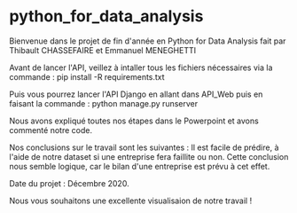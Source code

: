 # python_for_data_analysis
Bienvenue dans le projet de fin d'année en Python for Data Analysis fait par
Thibault CHASSEFAIRE et Emmanuel MENEGHETTI

Avant de lancer l'API, veillez à intaller tous les fichiers nécessaires via la commande :
pip install -R requirements.txt

Puis vous pourrez lancer l'API Django en allant dans API_Web puis en faisant la commande :
python manage.py runserver

Nous avons expliqué toutes nos étapes dans le Powerpoint et avons commenté notre code.

Nos conclusions sur le travail sont les suivantes :
Il est facile de prédire, à l'aide de notre dataset si une entreprise fera faillite ou non.
Cette conclusion nous semble logique, car le bilan d'une entreprise est prévu à cet effet.

Date du projet :
Décembre 2020.

Nous vous souhaitons une excellente visualisaion de notre travail !